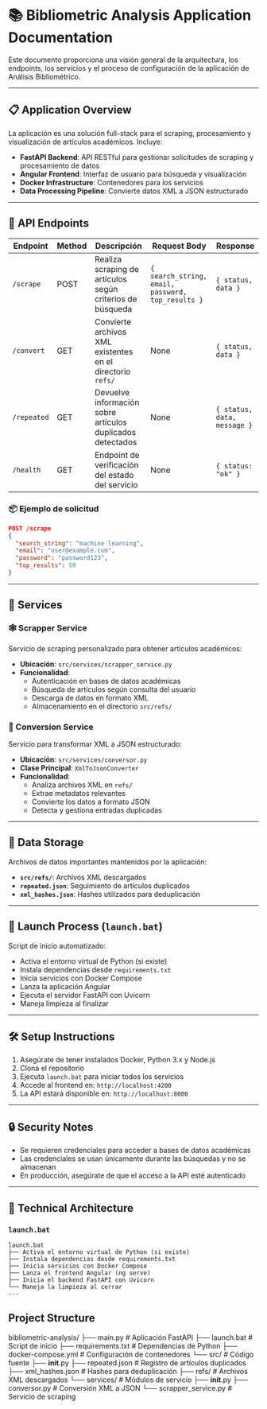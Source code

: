 # 📚 Bibliometric Analysis Application Documentation

Este documento proporciona una visión general de la arquitectura, los endpoints, los servicios y el proceso de configuración de la aplicación de Análisis Bibliométrico.

---

## 📋 Application Overview

La aplicación es una solución full-stack para el scraping, procesamiento y visualización de artículos académicos. Incluye:

- **FastAPI Backend**: API RESTful para gestionar solicitudes de scraping y procesamiento de datos
- **Angular Frontend**: Interfaz de usuario para búsqueda y visualización
- **Docker Infrastructure**: Contenedores para los servicios
- **Data Processing Pipeline**: Convierte datos XML a JSON estructurado

---

## 🚀 API Endpoints

| Endpoint     | Method | Descripción                                                  | Request Body                                       | Response                      |
|--------------|--------|--------------------------------------------------------------|---------------------------------------------------|-------------------------------|
| `/scrape`    | POST   | Realiza scraping de artículos según criterios de búsqueda    | `{ search_string, email, password, top_results }` | `{ status, data }`           |
| `/convert`   | GET    | Convierte archivos XML existentes en el directorio `refs/`   | None                                              | `{ status, data }`           |
| `/repeated`  | GET    | Devuelve información sobre artículos duplicados detectados   | None                                              | `{ status, data, message }`  |
| `/health`    | GET    | Endpoint de verificación del estado del servicio             | None                                              | `{ status: "ok" }`           |


### 📦 Ejemplo de solicitud

```json
POST /scrape
{
  "search_string": "machine learning",
  "email": "user@example.com",
  "password": "password123",
  "top_results": 50
}
```
---

## 🔧 Services

### 🕸️ Scrapper Service

Servicio de scraping personalizado para obtener artículos académicos:

- **Ubicación**: `src/services/scrapper_service.py`
- **Funcionalidad**:
  - Autenticación en bases de datos académicas
  - Búsqueda de artículos según consulta del usuario
  - Descarga de datos en formato XML
  - Almacenamiento en el directorio `src/refs/`

### 🔄 Conversion Service

Servicio para transformar XML a JSON estructurado:

- **Ubicación**: `src/services/conversor.py`
- **Clase Principal**: `XmlToJsonConverter`
- **Funcionalidad**:
  - Analiza archivos XML en `refs/`
  - Extrae metadatos relevantes
  - Convierte los datos a formato JSON
  - Detecta y gestiona entradas duplicadas

---

## 📂 Data Storage

Archivos de datos importantes mantenidos por la aplicación:

- **`src/refs/`**: Archivos XML descargados
- **`repeated.json`**: Seguimiento de artículos duplicados
- **`xml_hashes.json`**: Hashes utilizados para deduplicación

---

## 🔄 Launch Process (`launch.bat`)

Script de inicio automatizado:

- Activa el entorno virtual de Python (si existe)
- Instala dependencias desde `requirements.txt`
- Inicia servicios con Docker Compose
- Lanza la aplicación Angular
- Ejecuta el servidor FastAPI con Uvicorn
- Maneja limpieza al finalizar

---

## 🛠️ Setup Instructions

1. Asegúrate de tener instalados Docker, Python 3.x y Node.js
2. Clona el repositorio
3. Ejecuta `launch.bat` para iniciar todos los servicios
4. Accede al frontend en: `http://localhost:4200`
5. La API estará disponible en: `http://localhost:8000`

---

## 🔒 Security Notes

- Se requieren credenciales para acceder a bases de datos académicas
- Las credenciales se usan únicamente durante las búsquedas y no se almacenan
- En producción, asegúrate de que el acceso a la API esté autenticado

---

## 🧱 Technical Architecture

### `launch.bat`

```text
launch.bat
├── Activa el entorno virtual de Python (si existe)
├── Instala dependencias desde requirements.txt
├── Inicia servicios con Docker Compose
├── Lanza el frontend Angular (ng serve)
├── Inicia el backend FastAPI con Uvicorn
└── Maneja la limpieza al cerrar
---
```

## Project Structure

bibliometric-analysis/
├── main.py                 # Aplicación FastAPI
├── launch.bat             # Script de inicio
├── requirements.txt       # Dependencias de Python
├── docker-compose.yml     # Configuración de contenedores
└── src/                   # Código fuente
    ├── __init__.py
    ├── repeated.json      # Registro de artículos duplicados
    ├── xml_hashes.json    # Hashes para deduplicación
    ├── refs/              # Archivos XML descargados
    └── services/          # Módulos de servicio
        ├── __init__.py
        ├── conversor.py         # Conversión XML a JSON
        └── scrapper_service.py  # Servicio de scraping




